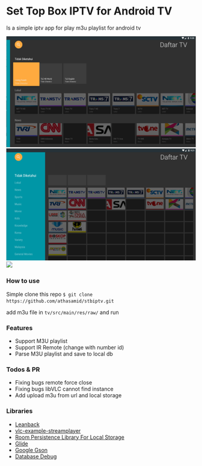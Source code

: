 # Set Top Box IPTV for Android TV
Is a simple iptv app for play m3u playlist for android tv

![](static/1.png)
![](static/2.png)
![](static/3.png)

### How to use
Simple clone this repo
`$ git clone https://github.com/athasamid/stbiptv.git`

add m3u file in `tv/src/main/res/raw/` and run 

### Features
- Support M3U playlist
- Support IR Remote (change with number id)
- Parse M3U playlist and save to local db

### Todos & PR
- Fixing bugs remote force close 
- Fixing bugs libVLC cannot find instance
- Add upload m3u from url and local storage


### Libraries
- [Leanback](https://developer.android.com/reference/android/support/v17/leanback/package-summary)
- [vlc-example-streamplayer](https://github.com/pedroSG94/vlc-example-streamplayer)
- [Room Persistence Library For Local Storage](https://developer.android.com/topic/libraries/architecture/room)
- [Glide](https://github.com/bumptech/glide)
- [Google Gson](https://github.com/google/gson)
- [Database Debug](https://github.com/amitshekhariitbhu/Android-Debug-Database)